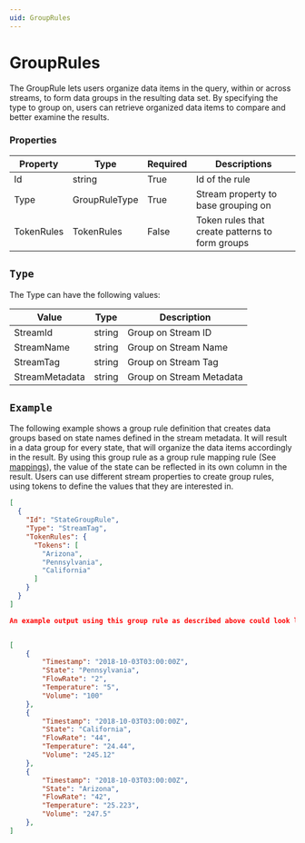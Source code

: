 ```yaml
---
uid: GroupRules
---
```


 
 # GroupRules
The GroupRule lets users organize data items in the query, within or across streams, to form data groups in the resulting data set. By specifying the type to group on, users can retrieve organized data items to compare and better examine the results.
### Properties

Property | Type | Required | Descriptions
 --- | --- | --- | ---
Id | string | True | Id of the rule
Type | GroupRuleType | True | Stream property to base grouping on
TokenRules | TokenRules | False | Token rules that create patterns to form groups



## `Type` 
The Type can have the following values:

Value | Type | Description
 --- | --- | ---
StreamId | string | Group on Stream ID
StreamName | string | Group on Stream Name
StreamTag | string | Group on Stream Tag
StreamMetadata | string | Group on Stream Metadata


## `Example` 
The following example shows a group rule definition that creates data groups based on state names defined in the stream metadata. It will result in a data group for every state, that will organize the data items accordingly in the result. By using this group rule as a group rule mapping rule (See [mappings](xref:Mappings)), the value of the state can be reflected in its own column in the result. Users can use different stream properties to create group rules, using tokens to define the values that they are interested in.
```json
[
  {
    "Id": "StateGroupRule",
    "Type": "StreamTag",
    "TokenRules": {
      "Tokens": [
        "Arizona",
        "Pennsylvania",
        "California"
      ]
    }
  }
]
``` 
```json
An example output using this group rule as described above could look like the following:
``` 
```json

[
    {
        "Timestamp": "2018-10-03T03:00:00Z",
        "State": "Pennsylvania",
        "FlowRate": "2",
        "Temperature": "5",
        "Volume": "100"
    },
    {
        "Timestamp": "2018-10-03T03:00:00Z",
        "State": "California",
        "FlowRate": "44",
        "Temperature": "24.44",
        "Volume": "245.12"
    },
    {
        "Timestamp": "2018-10-03T03:00:00Z",
        "State": "Arizona",
        "FlowRate": "42",
        "Temperature": "25.223",
        "Volume": "247.5"
    },
]
``` 
